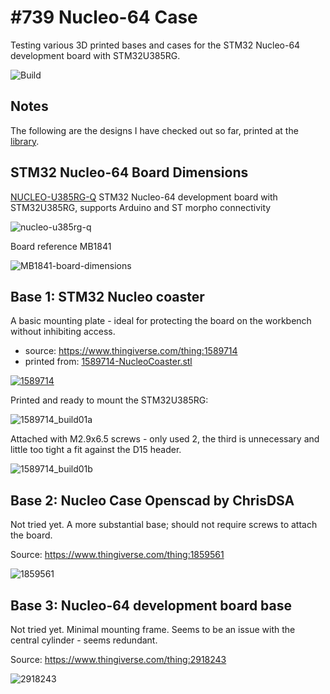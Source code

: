 # #739 Nucleo-64 Case

Testing various 3D printed bases and cases for the STM32 Nucleo-64 development board with STM32U385RG.

![Build](./assets/Nucleo64Case_build.jpg?raw=true)

## Notes

The following are the designs I have checked out so far, printed at the [library](../../Equipment/NLB/FlashforgeCreatorPro2/).

## STM32 Nucleo-64 Board Dimensions

[NUCLEO-U385RG-Q](https://www.st.com/en/evaluation-tools/nucleo-u385rg-q.html)
STM32 Nucleo-64 development board with STM32U385RG, supports Arduino and ST morpho connectivity

![nucleo-u385rg-q](./assets/nucleo-u385rg-q.jpg)

Board reference MB1841

![MB1841-board-dimensions](./assets/MB1841-board-dimensions.jpg)

## Base 1: STM32 Nucleo coaster

A basic mounting plate - ideal for protecting the board on the workbench without inhibiting access.

* source: <https://www.thingiverse.com/thing:1589714>
* printed from: [1589714-NucleoCoaster.stl](./assets/1589714-NucleoCoaster.stl)

[![1589714](./assets/1589714.jpg)](https://www.thingiverse.com/thing:1589714)

Printed and ready to mount the STM32U385RG:

![1589714_build01a](./assets/1589714_build01a.jpg)

Attached with M2.9x6.5 screws -
only used 2, the third is unnecessary and little too tight a fit against the D15 header.

![1589714_build01b](./assets/1589714_build01b.jpg)

## Base 2: Nucleo Case Openscad by ChrisDSA

Not tried yet.
A more substantial base; should not require screws to attach the board.

Source: <https://www.thingiverse.com/thing:1859561>

![1859561](./assets/1859561.jpg)

## Base 3: Nucleo-64 development board base

Not tried yet.
Minimal mounting frame. Seems to be an issue with the central cylinder - seems redundant.

Source: <https://www.thingiverse.com/thing:2918243>

![2918243](./assets/2918243.jpg)
